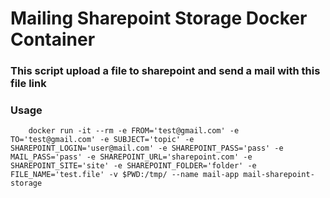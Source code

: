 # Mailing Sharepoint Storage Docker Container

### This script upload a file to sharepoint and send a mail with this file link

### Usage

        docker run -it --rm -e FROM='test@gmail.com' -e TO='test@gmail.com' -e SUBJECT='topic' -e SHAREPOINT_LOGIN='user@mail.com' -e SHAREPOINT_PASS='pass' -e MAIL_PASS='pass' -e SHAREPOINT_URL='sharepoint.com' -e SHAREPOINT_SITE='site' -e SHAREPOINT_FOLDER='folder' -e FILE_NAME='test.file' -v $PWD:/tmp/ --name mail-app mail-sharepoint-storage

